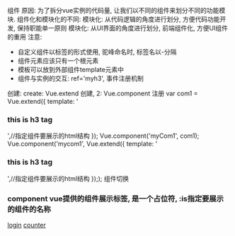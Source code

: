 组件
原因: 为了拆分vue实例的代码量, 让我们以不同的组件来划分不同的功能模块.
组件化和模块化的不同:
    模块化: 从代码逻辑的角度进行划分, 方便代码功能开发, 保持职能单一原则
    模块化: 从UI界面的角度进行划分, 前端组件化, 方便UI组件的重用
注意: 
+ 自定义组件以标签的形式使用, 驼峰命名时, 标签名以-分隔
+ 组件元素应该只有一个根元素
+ 模板可以放到外部组件template元素中
+ 组件与实例的交互: ref='myh3', 事件注册机制


创建:
create: Vue.extend 创建, 2: Vue.component 注册 
    var com1 = Vue.extend({
        template: '<h3>this is h3 tag </h3>',//指定组件要展示的html结构
    });
    Vue.component('myCom1', com1);
    Vue.component('mycom1', Vue.extend({
        template: '<h3>this is h3 tag </h3>',//指定组件要展示的html结构
    });); 
组件切换
<h3>component vue提供的组件展示标签, 是一个占位符, :is指定要展示的组件的名称</h3>
<a href="" @click.prevent='comName="login"'>login</a>
<a href="" @click.prevent='comName="counter"'>counter</a>
<component :is="comName"></component>